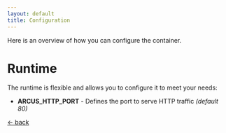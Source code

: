 ```yaml
---
layout: default
title: Configuration
---
```


Here is an overview of how you can configure the container.

# Runtime
The runtime is flexible and allows you to configure it to meet your needs:
- **ARCUS_HTTP_PORT** - Defines the port to serve HTTP traffic _(default 80)_

[&larr; back](/)